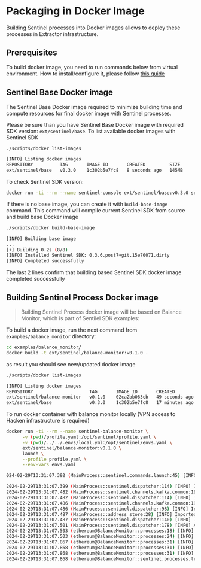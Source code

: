 # Packaging in Docker Image

Building Sentinel processes into Docker images allows to deploy these processes in Extractor infrastructure.

## Prerequisites

To build docker image, you need to run commands below from virtual environment. How to install/configure it, please follow [this guide](/docs/Install/Virtualenv.md)

## Sentinel Base Docker image

The Sentinel Base Docker image required to minimize building time and compute resources for final docker image with Sentinel processes.

Please be sure than you have Sentinel Base Docker image with required SDK version: `ext/sentinel/base`. To list available docker images with Sentinel SDK
```sh
./scripts/docker list-images

[INFO] Listing docker images
REPOSITORY          TAG       IMAGE ID       CREATED         SIZE
ext/sentinel/base   v0.3.0    1c302b5e7fc8   8 seconds ago   145MB
```
To check Sentinel SDK version:
```sh
docker run -ti --rm --name sentinel-console ext/sentinel/base:v0.3.0 sentinel --version
```

If there is no base image, you can create it with `build-base-image` command. This command will compile current Sentinel SDK from source and build base Docker image
```sh
./scripts/docker build-base-image

[INFO] Building base image
...
[+] Building 0.2s (8/8) 
[INFO] Installed Sentinel SDK: 0.3.6.post7+git.15e70071.dirty
[INFO] Completed successfully
```
The last 2 lines confirm that building based Sentinel SDK docker image completed successfully 

## Building Sentinel Process Docker image

> Building Sentinel Process docker image will be based on Balance Monitor, which is part of Sentilel SDK examples:

To build a docker image, run the next command from `examples/balance_monitor` directory:
```sh
cd examples/balance_monitor/
docker build -t ext/sentinel/balance-monitor:v0.1.0 .
```

as result you should see new/updated docker image 
```sh
./scripts/docker list-images

[INFO] Listing docker images
REPOSITORY                     TAG       IMAGE ID       CREATED          SIZE
ext/sentinel/balance-monitor   v0.1.0    02ca2bb063cb   49 seconds ago   145MB
ext/sentinel/base              v0.3.0    1c302b5e7fc8   17 minutes ago   145MB
``` 

To run docker container with balance monitor locally (VPN access to Hacken infrastructure is required)
```sh
docker run -ti --rm --name sentinel-balance-monitor \
      -v (pwd)/profile.yaml:/opt/sentinel/profile.yaml \
      -v (pwd)/../../.envs/local.yml:/opt/sentinel/envs.yaml \
      ext/sentinel/balance-monitor:v0.1.0 \
      launch \
      --profile profile.yaml \
      --env-vars envs.yaml

024-02-29T13:31:07.392 (MainProcess::sentinel.commands.launch:45) [INFO] Sentinel SDK version: 0.3.6.post7+git.15e70071.dirty

2024-02-29T13:31:07.399 (MainProcess::sentinel.dispatcher:114) [INFO] Initializing channel: transactions, type: sentinel.channels.kafka.transactions.InboundTransactionsChannel
2024-02-29T13:31:07.482 (MainProcess::sentinel.channels.kafka.common:19) [INFO] transactions -> Connecting to Kafka: {'bootstrap_servers': 'b-1.haasdevkafka...amazonaws.com,b-2.haasdevkafka...amazonaws.com', 'group_id': 'sentinel-public.transactions', 'auto_offset_reset': 'latest', 'topics': ['ethereum.mainnet.tx']}
2024-02-29T13:31:07.482 (MainProcess::sentinel.dispatcher:114) [INFO] Initializing channel: events, type: sentinel.channels.kafka.events.OutboundEventsChannel
2024-02-29T13:31:07.486 (MainProcess::sentinel.channels.kafka.common:19) [INFO] events -> Connecting to Kafka: {'bootstrap_servers': 'b-1.haasdevkafka...amazonaws.com,b-2.haasdevkafka...amazonaws.com', 'topics': ['extractor.attack-detector.event']}
2024-02-29T13:31:07.486 (MainProcess::sentinel.dispatcher:98) [INFO] Initializing database: address, type: address_store.AddressStore
2024-02-29T13:31:07.487 (MainProcess::address_store:28) [INFO] Imported 3 addresses
2024-02-29T13:31:07.487 (MainProcess::sentinel.dispatcher:140) [INFO] Initializing process: BalanceMonitor, type: processes.BalanceMonitor
2024-02-29T13:31:07.501 (MainProcess::sentinel.dispatcher:178) [INFO] Active processes: ['ethereum@BalanceMonitor']
2024-02-29T13:31:07.503 (ethereum@BalanceMonitor::processes:18) [INFO] User defined init process started
2024-02-29T13:31:07.503 (ethereum@BalanceMonitor::processes:24) [INFO] Using balance threshold: 10.0 (1e-17)
2024-02-29T13:31:07.867 (ethereum@BalanceMonitor::processes:31) [INFO] Initial balance value: 0xc02aaa39b223fe8d0a0e5c4f27ead9083c756cc2: 3016332078383479918105029 (3016332.0783834797)
2024-02-29T13:31:07.868 (ethereum@BalanceMonitor::processes:31) [INFO] Initial balance value: 0x61d0c37f406d1b19fbf9b5267887d67400849a7f: 159887027092833305 (0.1598870270928333)
2024-02-29T13:31:07.868 (ethereum@BalanceMonitor::processes:31) [INFO] Initial balance value: 0x6666827e8f2220ddf718193544889f3b482ed072: 19536269218186066807 (19.536269218186067)
2024-02-29T13:31:07.868 (ethereum@BalanceMonitor::sentinel.processes.transaction:87) [INFO] Starting channel, name: transactions
```
